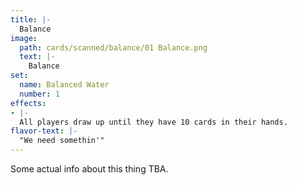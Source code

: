 ```yaml
---
title: |-
  Balance
image: 
  path: cards/scanned/balance/01 Balance.png
  text: |-
    Balance
set:
  name: Balanced Water
  number: 1
effects: 
- |-
  All players draw up until they have 10 cards in their hands.
flavor-text: |-
  "We need somethin'"
---
```

Some actual info about this thing TBA.
